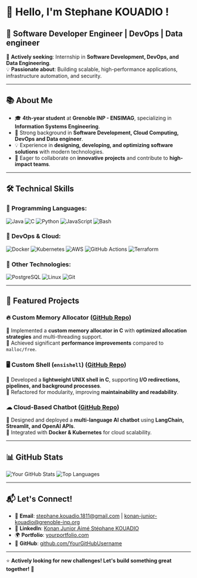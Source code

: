 # 👋 Hello, I'm Stephane KOUADIO !

## 🚀 Software Developer Engineer | DevOps | Data engineer

🎯 **Actively seeking**: Internship in **Software Development, DevOps, and Data Engineering**.  
💡 **Passionate about**: Building scalable, high-performance applications, infrastructure automation, and security.  

---

## 📚 About Me

- 🎓 **4th-year student** at **Grenoble INP - ENSIMAG**, specializing in **Information Systems Engineering**.
- 🔎 Strong background in **Software Development, Cloud Computing, DevOps and Data engineer**.
- 💡 Experience in **designing, developing, and optimizing software solutions** with modern technologies.
- 🤝 Eager to collaborate on **innovative projects** and contribute to **high-impact teams**.

---

## 🛠️ Technical Skills

### 🔹 **Programming Languages**:
![Java](https://img.shields.io/badge/Java-%23ED8B00.svg?style=flat-square&logo=java&logoColor=white)
![C](https://img.shields.io/badge/C-%2300599C.svg?style=flat-square&logo=c&logoColor=white)
![Python](https://img.shields.io/badge/Python-3670A0?style=flat-square&logo=python&logoColor=white)
![JavaScript](https://img.shields.io/badge/JavaScript-F7DF1E?style=flat-square&logo=javascript&logoColor=black)
![Bash](https://img.shields.io/badge/Bash-4EAA25?style=flat-square&logo=gnu-bash&logoColor=white)

### 🔹 **DevOps & Cloud**:
![Docker](https://img.shields.io/badge/Docker-2496ED?style=flat-square&logo=docker&logoColor=white)
![Kubernetes](https://img.shields.io/badge/Kubernetes-326CE5?style=flat-square&logo=kubernetes&logoColor=white)
![AWS](https://img.shields.io/badge/AWS-232F3E?style=flat-square&logo=amazon-aws&logoColor=white)
![GitHub Actions](https://img.shields.io/badge/GitHub_Actions-2088FF?style=flat-square&logo=github-actions&logoColor=white)
![Terraform](https://img.shields.io/badge/Terraform-623CE4?style=flat-square&logo=terraform&logoColor=white)

### 🔹 **Other Technologies**:
![PostgreSQL](https://img.shields.io/badge/PostgreSQL-336791?style=flat-square&logo=postgresql&logoColor=white)
![Linux](https://img.shields.io/badge/Linux-FCC624?style=flat-square&logo=linux&logoColor=black)
![Git](https://img.shields.io/badge/Git-F05032?style=flat-square&logo=git&logoColor=white)

---

## 📌 Featured Projects

### 🔥 **Custom Memory Allocator** ([GitHub Repo](#))
🔹 Implemented a **custom memory allocator in C** with **optimized allocation strategies** and multi-threading support.  
🔹 Achieved significant **performance improvements** compared to `malloc/free`.  

### 🖥️ **Custom Shell (`ensishell`)** ([GitHub Repo](#))
🔹 Developed a **lightweight UNIX shell in C**, supporting **I/O redirections, pipelines, and background processes**.  
🔹 Refactored for modularity, improving **maintainability and readability**.  

### ☁ **Cloud-Based Chatbot** ([GitHub Repo](#))
🔹 Designed and deployed a **multi-language AI chatbot** using **LangChain, Streamlit, and OpenAI APIs**.  
🔹 Integrated with **Docker & Kubernetes** for cloud scalability.  

---

## 📊 GitHub Stats

![Your GitHub Stats](https://github-readme-stats.vercel.app/api?username=YourGitHubUsername&show_icons=true&theme=dark&count_private=true)
![Top Languages](https://github-readme-stats.vercel.app/api/top-langs/?username=YourGitHubUsername&layout=compact&theme=dark)

---

## 📬 Let's Connect!

- 📧 **Email**: [stephane.kouadio.1811@gmail.com](mailto:stephane.kouadio.1811@gmail.com) | [konan-junior-kouadio@grenoble-inp.org](konan-junior-kouadio@grenoble-inp.org)
- 💼 **LinkedIn**: [Konan Junior Aimé Stéphane KOUADIO](https://www.linkedin.com/in/kouadio-konan-junior-aim%C3%A9-st%C3%A9phane/)
- 🌍 **Portfolio**: [yourportfolio.com](https://yourportfolio.com)  
- 🐙 **GitHub**: [github.com/YourGitHubUsername](https://github.com/SHoward225)  

---

⭐ **Actively looking for new challenges! Let's build something great together!** 🚀
